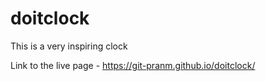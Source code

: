 # doitclock
This is a very inspiring clock

Link to the live page - https://git-pranm.github.io/doitclock/
